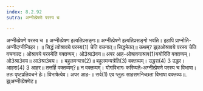 ```yaml
---
index: 8.2.92
sutra: अग्नीत्प्रेषणे परस्य च

---
```

अग्नीत्प्रेषणे परस्य च ॥ अग्नीत्प्रेषण इत्यतिप्रसङ्गः॥ अग्नीत्प्रेषणे इत्यतिप्रसङ्गो भवति। इहापि प्राप्नोति-अग्नीदग्नीन्विहर। ॥ सिद्धं त्वोश्रावये परस्य(1) चेति वचनात्॥ सिद्धमेतत्॥ कथम्? झ्र्ठओश्रावये परस्य चेति वचनात्ट। ओश्रावये परस्येति वक्तव्यम्। ओ3श्रा3वय॥ अपर आह-ओश्रावयाश्राव(1)ययोरिति वक्तव्यम्। ओ3श्रा3वय॥ आ3श्रा3वय। ॥ बहुलमन्यत्र(2)॥ बहुलमन्यत्रेति(3) वक्तव्यम्। उद्धरा(4) 3 उद्धर। आहरा(4) 3 आहर॥ तत्तर्हि वक्तव्यम्?॥ न वक्तव्यम्। योगविभागः करिष्यते-अग्नीत्प्रेषणे परस्य च विभाषा। ततः पृष्टप्रतिवचने हेः। विभाषेत्येव। अपर आह-॥ सर्व(1) एव प्लुतः साहसमनिच्छता विभाषा वक्तव्यः॥. झ्र्अग्नीत्प्रेषणेट॥